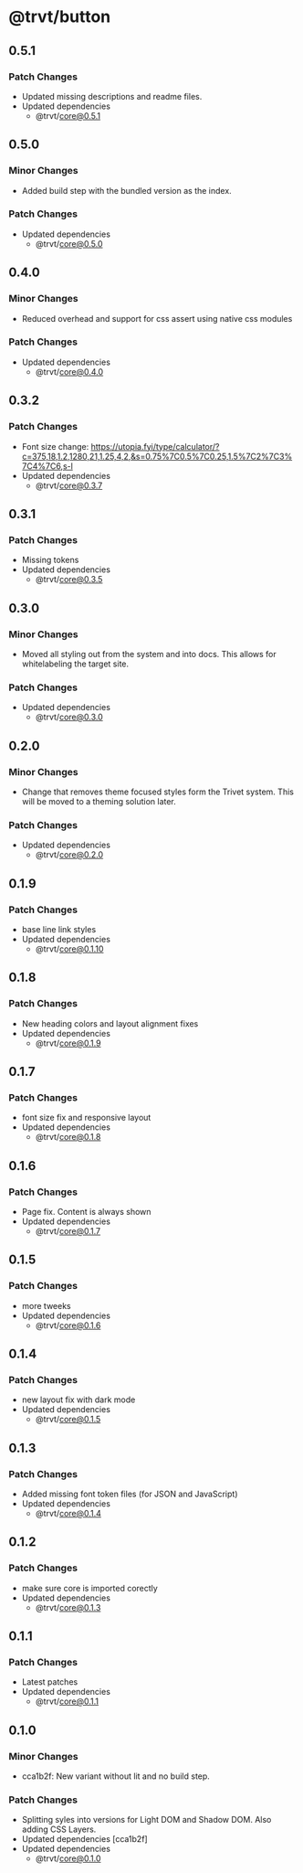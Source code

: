 # @trvt/button

## 0.5.1

### Patch Changes

-   Updated missing descriptions and readme files.
-   Updated dependencies
    -   @trvt/core@0.5.1

## 0.5.0

### Minor Changes

-   Added build step with the bundled version as the index.

### Patch Changes

-   Updated dependencies
    -   @trvt/core@0.5.0

## 0.4.0

### Minor Changes

-   Reduced overhead and support for css assert using native css modules

### Patch Changes

-   Updated dependencies
    -   @trvt/core@0.4.0

## 0.3.2

### Patch Changes

-   Font size change: https://utopia.fyi/type/calculator/?c=375,18,1.2,1280,21,1.25,4,2,&s=0.75%7C0.5%7C0.25,1.5%7C2%7C3%7C4%7C6,s-l
-   Updated dependencies
    -   @trvt/core@0.3.7

## 0.3.1

### Patch Changes

-   Missing tokens
-   Updated dependencies
    -   @trvt/core@0.3.5

## 0.3.0

### Minor Changes

-   Moved all styling out from the system and into docs. This allows for whitelabeling the target site.

### Patch Changes

-   Updated dependencies
    -   @trvt/core@0.3.0

## 0.2.0

### Minor Changes

-   Change that removes theme focused styles form the Trivet system. This will be moved to a theming solution later.

### Patch Changes

-   Updated dependencies
    -   @trvt/core@0.2.0

## 0.1.9

### Patch Changes

-   base line link styles
-   Updated dependencies
    -   @trvt/core@0.1.10

## 0.1.8

### Patch Changes

-   New heading colors and layout alignment fixes
-   Updated dependencies
    -   @trvt/core@0.1.9

## 0.1.7

### Patch Changes

-   font size fix and responsive layout
-   Updated dependencies
    -   @trvt/core@0.1.8

## 0.1.6

### Patch Changes

-   Page fix. Content is always shown
-   Updated dependencies
    -   @trvt/core@0.1.7

## 0.1.5

### Patch Changes

-   more tweeks
-   Updated dependencies
    -   @trvt/core@0.1.6

## 0.1.4

### Patch Changes

-   new layout fix with dark mode
-   Updated dependencies
    -   @trvt/core@0.1.5

## 0.1.3

### Patch Changes

-   Added missing font token files (for JSON and JavaScript)
-   Updated dependencies
    -   @trvt/core@0.1.4

## 0.1.2

### Patch Changes

-   make sure core is imported corectly
-   Updated dependencies
    -   @trvt/core@0.1.3

## 0.1.1

### Patch Changes

-   Latest patches
-   Updated dependencies
    -   @trvt/core@0.1.1

## 0.1.0

### Minor Changes

-   cca1b2f: New variant without lit and no build step.

### Patch Changes

-   Splitting syles into versions for Light DOM and Shadow DOM. Also adding CSS Layers.
-   Updated dependencies [cca1b2f]
-   Updated dependencies
    -   @trvt/core@0.1.0
